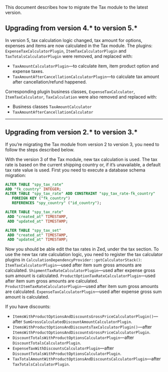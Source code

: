 This document describes how to migrate the Tax module to the latest version.

## Upgrading from version 4.* to version 5.*

In version 5, tax calculation logic changed, tax amount for options, expenses and items are now calculated in the Tax module.
The plugins: `ExpenseTaxCalculatorPlugin`, `ItemTaxCalculatorPlugin` and `TaxTotalsCalculatorPlugin` were removed, and replaced with:
* `TaxAmountCalculatorPlugin`—to calculate item, item product option and expense taxes.
* `TaxAmountAfterCancellationCalculatorPlugin`—to calculate tax amount after cancellation/refund happened.

Corresponding plugin business classes, `ExpenseTaxCalculator`, `ItemTaxCalculator`, `TaxCalculation` were also removed and replaced with:
* Business classes `TaxAmountCalculator`
* `TaxAmountAfterCancellationCalculator`

***

## Upgrading from version 2.* to version 3.*

If you’re migrating the Tax module from version 2 to version 3, you need to follow the steps described below.

With the version 3 of the Tax module, new tax calculation is used. The tax rate is based on the current shipping country or, if it’s unavailable, a default tax rate value is used.
First you need to execute a database schema migration:
```sql
ALTER TABLE "spy_tax_rate"
ADD "fk_country" INTEGER;
ALTER TABLE "spy_tax_rate" ADD CONSTRAINT "spy_tax_rate-fk_country"
   FOREIGN KEY ("fk_country")
   REFERENCES "spy_country" ("id_country");

ALTER TABLE "spy_tax_rate"
 ADD "created_at" TIMESTAMP,
 ADD "updated_at" TIMESTAMP;

ALTER TABLE "spy_tax_set"
 ADD "created_at" TIMESTAMP,
 ADD "updated_at" TIMESTAMP;
 ```

Now you should be able edit the tax rates in Zed, under the tax section.
To use the new tax rate calculation logic, you need to register the tax calculator plugins in `CalculationDependencyProvider::getCalculatorStack()`:
`ItemTaxCalculatorPlugin`—used after item sum gross amounts are calculated.
`ShipmentTaxRateCalculatorPlugin`—used after expense gross sum amount is calculated.
`ProductOptionTaxRateCalculatorPlugin`—used after item sum gross amounts are calculated.
`ProductItemTaxRateCalculatorPlugin`—used after item sum gross amounts are calculated.
`ExpenseTaxCalculatorPlugin`—used after expense gross sum amount is calculated.

If you have discounts:
* `ItemsWithProductOptionsAndDiscountsGrossPriceCalculatorPlugin()`—after `SumGrossCalculatedDiscountAmountCalculatorPlugin`.
* `ItemsWithProductOptionsAndDiscountsTaxCalculatorPlugin()`—after `ItemsWithProductOptionsAndDiscountsGrossPriceCalculatorPlugin`.
* `DiscountTotalsWithProductOptionsCalculatorPlugin`—after `DiscountTotalsCalculatorPlugin`.
* `ExpenseTaxWithDiscountsCalculatorPlugin`—after `DiscountTotalsWithProductOptionsCalculatorPlugin`.
* `TaxTotalAmountWithProductOptionsAndDiscountsCalculatorPlugin`—after `TaxTotalsCalculatorPlugin`.
